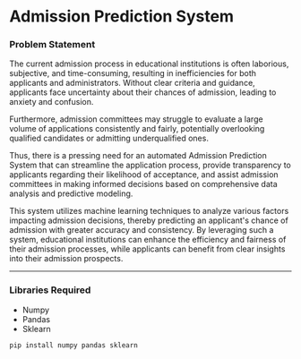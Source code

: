 # Admission Prediction System

### Problem Statement

The current admission process in educational institutions is often laborious, subjective, and time-consuming, resulting in inefficiencies for both applicants and administrators. Without clear criteria and guidance, applicants face uncertainty about their chances of admission, leading to anxiety and confusion.

Furthermore, admission committees may struggle to evaluate a large volume of applications consistently and fairly, potentially overlooking qualified candidates or admitting underqualified ones.

Thus, there is a pressing need for an automated Admission Prediction System that can streamline the application process, provide transparency to applicants regarding their likelihood of acceptance, and assist admission committees in making informed decisions based on comprehensive data analysis and predictive modeling.

This system utilizes machine learning techniques to analyze various factors impacting admission decisions, thereby predicting an applicant's chance of admission with greater accuracy and consistency. By leveraging such a system, educational institutions can enhance the efficiency and fairness of their admission processes, while applicants can benefit from clear insights into their admission prospects.

---

### Libraries Required

- Numpy
- Pandas
- Sklearn

```python
pip install numpy pandas sklearn
```

